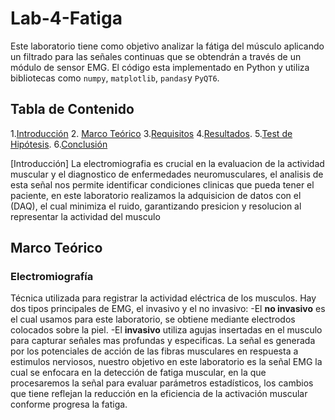 # Lab-4-Fatiga
Este laboratorio tiene como objetivo analizar la fátiga del músculo aplicando un filtrado para las señales continuas que se obtendrán a través de un módulo de sensor EMG. El código esta implementado en Python y utiliza bibliotecas como `numpy`, `matplotlib`, `pandas`y `PyQT6`.

## Tabla de Contenido
1.[Introducción](#introducción)
2. [Marco Teórico](#Marco-Teórico)
3.[Requisitos](#requisitos)
4.[Resultados](#resultados).
5.[Test de Hipótesis](#Test-de-Hipótesis).
6.[Conclusión](#conclusión)

[Introducción]
La electromiografia es crucial en la evaluacion de la actividad muscular y el diagnostico de enfermedades neuromusculares, el analisis de esta señal nos permite identificar condiciones clinicas  que pueda tener el paciente, en este laboratorio realizamos la adquisicion de datos con el (DAQ), el cual minimiza el ruido, garantizando presicion y resolucion al representar la actividad del musculo

## Marco Teórico
### Electromiografía
Técnica utilizada para registrar la actividad eléctrica de los musculos. Hay dos tipos principales de EMG, el invasivo y el no invasivo:
-El **no invasivo** es el cual usamos para este laboratorio, se obtiene mediante electrodos colocados sobre la piel.
-El **invasivo** utiliza agujas insertadas en el musculo para capturar señales mas profundas y especificas. 
La señal es generada por los potenciales de acción de las fibras musculares en respuesta a estimulos nerviosos, nuestro objetivo en este laboratorio es la señal EMG la cual se enfocara en la detección de fatiga muscular, en la que procesaremos la señal para evaluar parámetros estadísticos, los cambios que tiene reflejan la reducción en la eficiencia de la activación muscular conforme progresa la fatiga.
